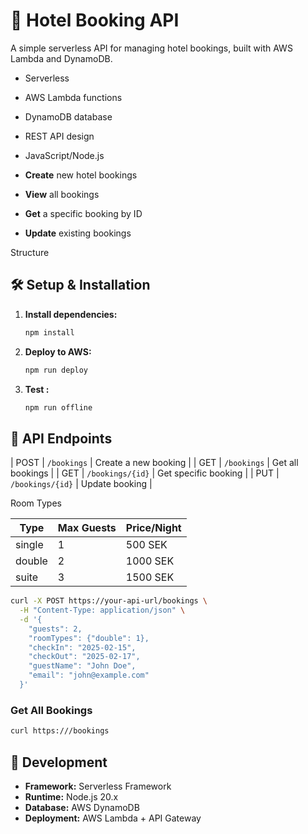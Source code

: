 # 🏨 Hotel Booking API

A simple serverless API for managing hotel bookings, built with AWS Lambda and DynamoDB.


- Serverless 
- AWS Lambda functions
- DynamoDB database
- REST API design
- JavaScript/Node.js

- **Create** new hotel bookings
- **View** all bookings
- **Get** a specific booking by ID
- **Update** existing bookings

Structure



## 🛠️ Setup & Installation

1. **Install dependencies:**
   ```bash
   npm install
   ```

2. **Deploy to AWS:**
   ```bash
   npm run deploy
   ```

3. **Test :**
   ```bash
   npm run offline
   ```

## 📡 API Endpoints


| POST | `/bookings` | Create a new booking |
| GET | `/bookings` | Get all bookings |
| GET | `/bookings/{id}` | Get specific booking |
| PUT | `/bookings/{id}` | Update booking |


 Room Types

| Type | Max Guests | Price/Night |
|------|------------|-------------|
| single | 1 | 500 SEK |
| double | 2 | 1000 SEK |
| suite | 3 | 1500 SEK |

```bash create B
curl -X POST https://your-api-url/bookings \
  -H "Content-Type: application/json" \
  -d '{
    "guests": 2,
    "roomTypes": {"double": 1},
    "checkIn": "2025-02-15",
    "checkOut": "2025-02-17",
    "guestName": "John Doe",
    "email": "john@example.com"
  }'
```

### Get All Bookings
```bash
curl https:///bookings
```

## 🔧 Development

- **Framework:** Serverless Framework
- **Runtime:** Node.js 20.x
- **Database:** AWS DynamoDB
- **Deployment:** AWS Lambda + API Gateway


